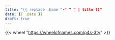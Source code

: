 ```yaml
---
title: "{{ replace .Name "-" " " | title }}"
date: {{ .Date }}
draft: true
---
```


{{< wheel "https://wheelofnames.com/p4s-3ty" >}}

